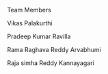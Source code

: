 Team Members

Vikas Palakurthi

Pradeep Kumar Ravilla 

Rama Raghava Reddy Arvabhumi

Raja simha Reddy Kannayagari